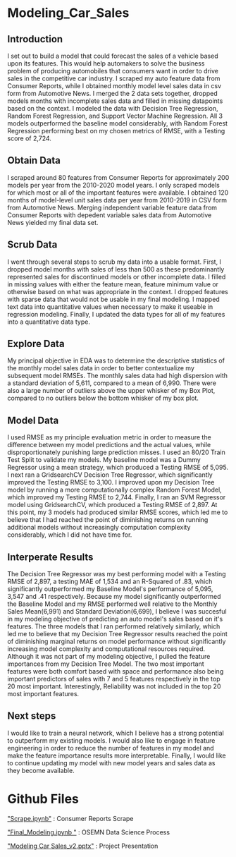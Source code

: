 # Modeling_Car_Sales
## Introduction
I set out to build a model that could forecast the sales of a vehicle based upon its features.  This would help automakers to solve the business problem of producing automobiles that consumers want in order to drive sales in the competitive car industry.  I scraped my auto feature data from Consumer Reports, while I obtained monthly model level sales data in csv form from Automotive News.  I merged the 2 data sets together, dropped models months with incomplete sales data and filled in missing datapoints based on the context.  I modeled the data with Decision Tree Regression, Random Forest Regression, and Support Vector Machine Regression.  All 3 models outperformed the baseline model considerably, with Random Forest Regression performing best on my chosen metrics of RMSE, with a Testing score of 2,724.

## Obtain Data
I scraped around 80 features from Consumer Reports for approximately 200 models per year from the 2010-2020 model years.  I only scraped models for which most or all of the important features were available.  I obtained 120 months of model-level unit sales data per year from 2010-2019 in CSV form from Automotive News.  Merging independent variable feature data from Consumer Reports with depedent variable sales data from Automotive News yielded my final data set.

## Scrub Data
I went through several steps to scrub my data into a usable format.  First, I dropped model months with sales of less than 500 as these predominantly represented sales for discontinued models or other incomplete data.  I filled in missing values with either the feature mean, feature minimum value or otherwise based on what was appropriate in the context.  I dropped features with sparse data that would not be usable in my final modeling.  I mapped 
text data into quantitative values when necessary to make it useable in regression modeling.  Finally, I updated the data types for all of my features into a quantitative data type.

## Explore Data
My principal objective in EDA was to determine the descriptive statistics of the monthly model sales data in order to better contextualize my subsequent model RMSEs.  The monthly sales data had high dispersion with a standard deviation of 5,611, compared to a mean of 6,990.  There were also a large number of outliers above the upper whisker of my Box Plot, compared to no outliers below the bottom whisker of my box plot.

## Model Data
I used RMSE as my principle evaluation metric in order to measure the difference between my model predictions and the actual values, while disproportionately punishing large prediction misses.  I used an 80/20 Train Test Split to validate my models.  My baseline model was a Dummy Regressor using a mean strategy, which produced a Testing RMSE of 5,095.  I next ran a GridsearchCV Decision Tree Regressor, which significantly improved the Testing RMSE to 3,100.  I improved upon my Decision Tree model by running a more computationally complex Random Forest Model, which improved my Testing RMSE to 2,744.  Finally, I ran an SVM Regressor model using GridsearchCV, which produced a Testing RMSE of 2,897.  At this point, my 3 models had produced similar RMSE scores, which led me to believe that I had reached the point of diminishing returns on running additional models without increasingly computation complexity considerably, which I did not have time for.

## Interperate Results
The Decision Tree Regressor was my best performing model with a Testing RMSE of 2,897, a testing MAE of 1,534 and an R-Squared of .83, which significantly outperformed my Baseline Model's performance of 5,095, 3,547 and .41 respectively.  Because my model significantly outperformed the Baseline Model and my RMSE performed well relative to the Monthly Sales Mean(6,991) and Standard Deviation(6,699), I believe I was succesful in my modeling objective of predicting an auto model's sales based on it's features.  The three models that I ran performed relatively similarly, which led me to believe that my Decision Tree Regressor results reached the point of diminishing marginal returns on model performance without significantly increasing model complexity and computational resources required.  Although it was not part of my modeling objective, I pulled the feature importances from my Decision Tree Model.  The two most important features were both comfort based with space and performance also being important predictors of sales with 7 and 5 features respectively in the top 20 most important.  Interestingly, Reliability was not included in the top 20 most important features.

## Next steps
I would like to train a neural network, which I believe has a strong potential to outperform my existing models.  I would also like to engage in feature engineering in order to reduce the number of features in my model and make the feature importance results more interpretable.  Finally, I would like to continue updating my model with new model years and sales data as they become available.

# Github Files
["Scrape.ipynb"]("https://github.com/blantj/Modeling_Car_Sales/blob/master/Scrape.ipynb") :  Consumer Reports Scrape

["Final_Modeling.ipynb "]("https://github.com/blantj/Modeling_Car_Sales/blob/master/Final_Modeling.ipynb") :  OSEMN Data Science Process

["Modeling Car Sales_v2.pptx"]("https://github.com/blantj/Modeling_Car_Sales/blob/master/Modeling%20Car%20Sales_v2.pptx") :  Project Presentation
